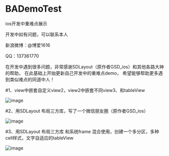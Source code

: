 # BADemoTest
ios开发中重难点展示

开发中如有问题，可以联系本人

新浪微博：@博爱1616

QQ：137361770

在开发中遇到很多问题，非常感谢SDLayout（原作者GSD_ios）和其他各路大神的帮助，
在此基础上开始更新自己开发中的重难点demo，
希望能够帮助更多遇到类似难点的同道中人！

#1、view中嵌套自定义view2，view2中嵌套不同view3、和tableView

![image](https://github.com/boai/BADemoTest/blob/master/Image/image1.png)


#2、用SDLayout 布局三方库，写了一个微信朋友圈（原作者GSD_ios）

![image](https://github.com/boai/BADemoTest/blob/master/Image/image2.png)


#3、用SDLayout 布局三方库 和系统frame 混合使用，创建一个多分区，多种cell样式，文字自适应的tableView

![image](https://github.com/boai/BADemoTest/blob/master/Image/image3.png)



